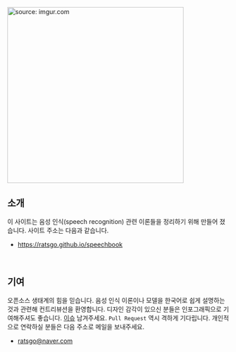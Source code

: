 <a href="https://imgur.com/aqXSt6w"><img src="https://i.imgur.com/aqXSt6w.png" width="400" title="source: imgur.com" /></a>



## 소개

이 사이트는 음성 인식(speech recognition) 관련 이론들을 정리하기 위해 만들어 졌습니다. 사이트 주소는 다음과 같습니다.

- https://ratsgo.github.io/speechbook

<br>

## 기여

오픈소스 생태계의 힘을 믿습니다. 음성 인식 이론이나 모델을 한국어로 쉽게 설명하는 것과 관련해 컨트리뷰션을 환영합니다.  디자인 감각이 있으신 분들은 인포그래픽으로 기여해주셔도 좋습니다. [이슈](https://github.com/ratsgo/nlpbook/issues) 남겨주세요. `Pull Request` 역시 격하게 기다립니다. 개인적으로 연락하실 분들은 다음 주소로 메일을 보내주세요.

- ratsgo@naver.com

